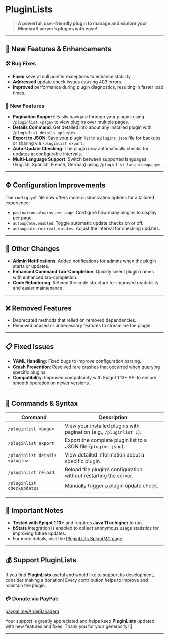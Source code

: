 # **PluginLists**  
> **A powerful, user-friendly plugin to manage and explore your Minecraft server’s plugins with ease!**  

---

## 🚀 **New Features & Enhancements**  

### 🛠️ **Bug Fixes**  
- **Fixed** several null pointer exceptions to enhance stability.  
- **Addressed** update check issues causing 403 errors.  
- **Improved** performance during plugin diagnostics, resulting in faster load times.

### 🌟 **New Features**  
- **Pagination Support**: Easily navigate through your plugins using `/pluginlist <page>` to view plugins over multiple pages.  
- **Details Command**: Get detailed info about any installed plugin with `/pluginlist details <plugin>`.  
- **Export to JSON**: Save your plugin list to a `plugins.json` file for backups or sharing via `/pluginlist export`.  
- **Auto-Update Checking**: The plugin now automatically checks for updates at configurable intervals.  
- **Multi-Language Support**: Switch between supported languages (English, Spanish, French, German) using `/pluginlist lang <language>`. 

---

## ⚙️ **Configuration Improvements**  
The `config.yml` file now offers more customization options for a tailored experience:

- `pagination.plugins_per_page`: Configure how many plugins to display per page.  
- `autoupdate.enabled`: Toggle automatic update checks on or off.  
- `autoupdate.interval_minutes`: Adjust the interval for checking updates.

---

## 🔄 **Other Changes**  
- **Admin Notifications**: Added notifications for admins when the plugin starts or updates.  
- **Enhanced Command Tab-Completion**: Quickly select plugin names with enhanced tab-completion.  
- **Code Refactoring**: Refined the code structure for improved readability and easier maintenance.

---

## ❌ **Removed Features**  
- Deprecated methods that relied on removed dependencies.  
- Removed unused or unnecessary features to streamline the plugin.

---

## 📋 **Fixed Issues**  
- **YAML Handling**: Fixed bugs to improve configuration parsing.  
- **Crash Prevention**: Resolved rare crashes that occurred when querying specific plugins.  
- **Compatibility**: Improved compatibility with Spigot 1.13+ API to ensure smooth operation on newer versions.

---

## 📖 **Commands & Syntax**  

| **Command**                        | **Description**                                                                 |
|------------------------------------|---------------------------------------------------------------------------------|
| `/pluginlist <page>`               | View your installed plugins with pagination (e.g., `/pluginlist 1`).            |
| `/pluginlist export`               | Export the complete plugin list to a JSON file (`plugins.json`).               |
| `/pluginlist details <plugin>`     | View detailed information about a specific plugin.                             |
| `/pluginlist reload`               | Reload the plugin’s configuration without restarting the server.              |
| `/pluginlist checkupdates`         | Manually trigger a plugin update check.                                        |

---

## 📌 **Important Notes**  
- **Tested with Spigot 1.13+** and requires **Java 11 or higher** to run.  
- **bStats** integration is enabled to collect anonymous usage statistics for improving future updates.  
- For more details, visit the [PluginLists SpigotMC page](https://www.spigotmc.org/resources/pluginlists-view-and-manage-your-servers-installed-plugins-with-ease.122125/).

---

## 💰 **Support PluginLists**  

If you find **PluginLists** useful and would like to support its development, consider making a donation! Every contribution helps to improve and maintain the plugin.

### 💳 **Donate via PayPal**:  
[paypal.me/ArdieBanadera](https://paypal.me/ArdieBanadera)

Your support is greatly appreciated and helps keep **PluginLists** updated with new features and fixes. Thank you for your generosity! 🙏

---
